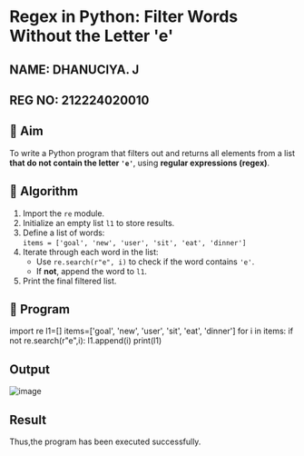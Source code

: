 # Regex in Python: Filter Words Without the Letter 'e'
NAME: DHANUCIYA. J
---
REG NO: 212224020010
---
## 🎯 Aim
To write a Python program that filters out and returns all elements from a list **that do not contain the letter `'e'`**, using **regular expressions (regex)**.

## 🧠 Algorithm
1. Import the `re` module.
2. Initialize an empty list `l1` to store results.
3. Define a list of words:  
   `items = ['goal', 'new', 'user', 'sit', 'eat', 'dinner']`
4. Iterate through each word in the list:
   - Use `re.search(r"e", i)` to check if the word contains `'e'`.
   - If **not**, append the word to `l1`.
5. Print the final filtered list.

## 🧾 Program
import re l1=[] 
items=['goal', 'new', 'user', 'sit', 'eat', 'dinner'] 
for i in items: 
    if not re.search(r"e",i): 
       l1.append(i) 
print(l1)

## Output
![image](https://github.com/user-attachments/assets/2daa61aa-df87-495c-8c7f-0c318e0d427d)

## Result
Thus,the program has been executed successfully.
